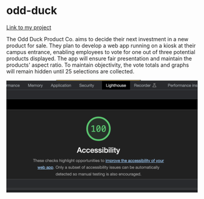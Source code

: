 # odd-duck

[Link to my project](https://katkho.github.io/odd-duck/)

The Odd Duck Product Co. aims to decide their next investment in a new product for sale. They plan to develop a web app running on a kiosk at their campus entrance, enabling employees to vote for one out of three potential products displayed. The app will ensure fair presentation and maintain the products' aspect ratio. To maintain objectivity, the vote totals and graphs will remain hidden until 25 selections are collected.

![Screenshot](img/Screenshot-1.png)
